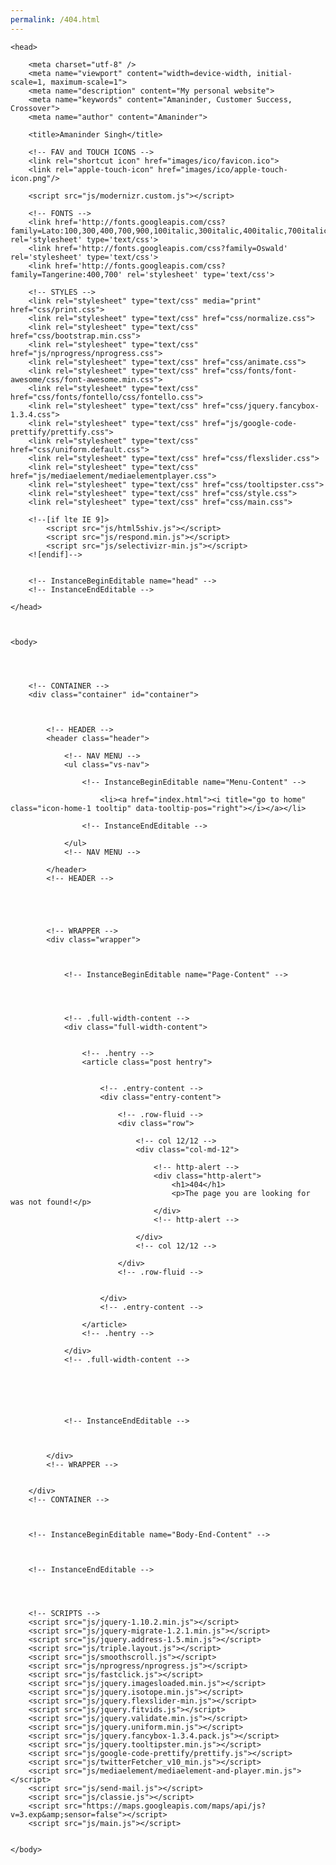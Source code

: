 ```yaml
---
permalink: /404.html
---
```


<!DOCTYPE html>
<html lang="en" class="no-js single-page-layout" data-classic-layout="false" data-mobile-only-classic-layout="true" data-inAnimation="fadeInUp" data-outAnimation="fadeOutDownBig"><!-- InstanceBegin template="/Templates/layout.dwt" codeOutsideHTMLIsLocked="false" -->

	<head>
    
		<meta charset="utf-8" />
        <meta name="viewport" content="width=device-width, initial-scale=1, maximum-scale=1">
        <meta name="description" content="My personal website">
        <meta name="keywords" content="Amaninder, Customer Success, Crossover">
        <meta name="author" content="Amaninder">

        <title>Amaninder Singh</title>

        <!-- FAV and TOUCH ICONS -->
        <link rel="shortcut icon" href="images/ico/favicon.ico">
        <link rel="apple-touch-icon" href="images/ico/apple-touch-icon.png"/>
		
		<script src="js/modernizr.custom.js"></script>
         
        <!-- FONTS -->
        <link href='http://fonts.googleapis.com/css?family=Lato:100,300,400,700,900,100italic,300italic,400italic,700italic,900italic' rel='stylesheet' type='text/css'>
        <link href='http://fonts.googleapis.com/css?family=Oswald' rel='stylesheet' type='text/css'>
        <link href='http://fonts.googleapis.com/css?family=Tangerine:400,700' rel='stylesheet' type='text/css'>
            
        <!-- STYLES -->
        <link rel="stylesheet" type="text/css" media="print" href="css/print.css">
        <link rel="stylesheet" type="text/css" href="css/normalize.css">
        <link rel="stylesheet" type="text/css" href="css/bootstrap.min.css">
        <link rel="stylesheet" type="text/css" href="js/nprogress/nprogress.css">
        <link rel="stylesheet" type="text/css" href="css/animate.css">
        <link rel="stylesheet" type="text/css" href="css/fonts/font-awesome/css/font-awesome.min.css">
        <link rel="stylesheet" type="text/css" href="css/fonts/fontello/css/fontello.css">
        <link rel="stylesheet" type="text/css" href="css/jquery.fancybox-1.3.4.css">
        <link rel="stylesheet" type="text/css" href="js/google-code-prettify/prettify.css">
        <link rel="stylesheet" type="text/css" href="css/uniform.default.css">
        <link rel="stylesheet" type="text/css" href="css/flexslider.css">
        <link rel="stylesheet" type="text/css" href="js/mediaelement/mediaelementplayer.css">
        <link rel="stylesheet" type="text/css" href="css/tooltipster.css">
        <link rel="stylesheet" type="text/css" href="css/style.css">
        <link rel="stylesheet" type="text/css" href="css/main.css">
        
        <!--[if lte IE 9]>
            <script src="js/html5shiv.js"></script>
            <script src="js/respond.min.js"></script>
            <script src="js/selectivizr-min.js"></script>
        <![endif]-->
        
        
		<!-- InstanceBeginEditable name="head" -->
        <!-- InstanceEndEditable -->
        
	</head>
    
    
    
	<body>
    	
        
        
        
        <!-- CONTAINER -->
		<div class="container" id="container">
			
            
            
            <!-- HEADER -->
            <header class="header">
				
                <!-- NAV MENU -->
                <ul class="vs-nav">
                    
                    <!-- InstanceBeginEditable name="Menu-Content" -->
                    
                    	<li><a href="index.html"><i title="go to home" class="icon-home-1 tooltip" data-tooltip-pos="right"></i></a></li>
                    
                    <!-- InstanceEndEditable -->
                	
                </ul>
                <!-- NAV MENU -->
                
			</header>
            <!-- HEADER -->
            
            
            
            
            
            <!-- WRAPPER -->
			<div class="wrapper">
            
            
            
				<!-- InstanceBeginEditable name="Page-Content" -->
                
                
                
                
                <!-- .full-width-content -->
                <div class="full-width-content">
                
                    
                    <!-- .hentry -->
                    <article class="post hentry">
                        

                        <!-- .entry-content -->
                        <div class="entry-content">
                        
                            <!-- .row-fluid -->
                            <div class="row">
                                
                                <!-- col 12/12 -->
                                <div class="col-md-12">
                                    
                                    <!-- http-alert -->
                                    <div class="http-alert">
                                        <h1>404</h1>
                                        <p>The page you are looking for was not found!</p>
                                    </div>
                                    <!-- http-alert -->
                                
                                </div>
                                <!-- col 12/12 -->
                                
                            </div>
                            <!-- .row-fluid -->
                            
                            
                        </div>
                        <!-- .entry-content -->
                    
                    </article>
                    <!-- .hentry -->
                
                </div>
                <!-- .full-width-content -->
                
                
                
                
                
                
                <!-- InstanceEndEditable -->
            
            
                
			</div>
            <!-- WRAPPER -->
            
            
		</div>
        <!-- CONTAINER -->
        
        
        
        <!-- InstanceBeginEditable name="Body-End-Content" -->
        
        
        
        <!-- InstanceEndEditable -->
        
        
		
        
        <!-- SCRIPTS -->
        <script src="js/jquery-1.10.2.min.js"></script>
		<script src="js/jquery-migrate-1.2.1.min.js"></script>
        <script src="js/jquery.address-1.5.min.js"></script>
        <script src="js/triple.layout.js"></script>
        <script src="js/smoothscroll.js"></script>
        <script src="js/nprogress/nprogress.js"></script>
        <script src="js/fastclick.js"></script>
		<script src="js/jquery.imagesloaded.min.js"></script>
        <script src="js/jquery.isotope.min.js"></script>
        <script src="js/jquery.flexslider-min.js"></script>
        <script src="js/jquery.fitvids.js"></script>
        <script src="js/jquery.validate.min.js"></script>
        <script src="js/jquery.uniform.min.js"></script>
        <script src="js/jquery.fancybox-1.3.4.pack.js"></script>
        <script src="js/jquery.tooltipster.min.js"></script>
        <script src="js/google-code-prettify/prettify.js"></script>
        <script src="js/twitterFetcher_v10_min.js"></script>
        <script src="js/mediaelement/mediaelement-and-player.min.js"></script>
        <script src="js/send-mail.js"></script>
        <script src="js/classie.js"></script>
        <script src="https://maps.googleapis.com/maps/api/js?v=3.exp&amp;sensor=false"></script>
        <script src="js/main.js"></script>
		
        
	</body>
<!-- InstanceEnd --></html>
